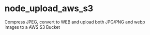 # node_upload_aws_s3
Compress JPEG, convert to WEB and upload both JPG/PNG and webp images to a AWS S3 Bucket
